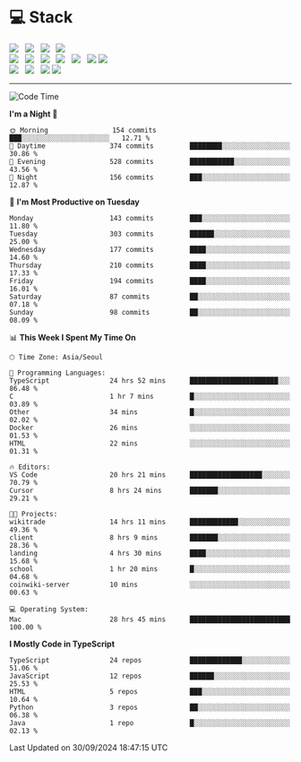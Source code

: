 <h1>💻 Stack</h1>
<div>
 <!-- badge : https://shields.io/ -->
 <!-- icon : https://simpleicons.org/?q=Get -->
 <img src="https://img.shields.io/badge/HTML5-e74c3c?style=flat-square&logo=HTML5&logoColor=white"/> &nbsp 
 <img src="https://img.shields.io/badge/CSS3-0A84FF?style=flat-square&logo=CSS3&logoColor=white"/> &nbsp 
 <img src="https://img.shields.io/badge/JavaScript-FFCD11?style=flat-square&logo=JavaScript&logoColor=white"/> &nbsp 
 <img src="https://img.shields.io/badge/TypeScript-3075C0?style=flat-square&logo=TypeScript&logoColor=white"/>
 <br/>
 <img src="https://img.shields.io/badge/Next-000000?style=flat-square&logo=nextdotjs&logoColor=white"/> &nbsp 
 <img src="https://img.shields.io/badge/React-00BCF6?style=flat-square&logo=React&logoColor=white"/> &nbsp 
 <img src="https://img.shields.io/badge/Redux-764ABC?style=flat-square&logo=Redux&logoColor=white"/> &nbsp
 <img src="https://img.shields.io/badge/Recoil-3578E5?style=flat-square&logo=recoil&logoColor=white"/> &nbsp
 <img src="https://img.shields.io/badge/React-Query-FF4154?style=flat-square&logo=reactquery&logoColor=white"/> &nbsp 
 <img src="https://img.shields.io/badge/styled%2Dcomponents-DB7093?style=flat-square&logo=styled%2Dcomponents&logoColor=white"/>
 <img src="https://img.shields.io/badge/CSS Modules-000000?style=flat-square&logo=CSS Modules&logoColor=white"/> &nbsp 
 <br/>
 <img src="https://img.shields.io/badge/Node-339933?style=flat-square&logo=Node.js&logoColor=white"/> &nbsp 
 <img src="https://img.shields.io/badge/Express-000000?style=flat-square&logo=Express&logoColor=white"/> &nbsp 
 <img src="https://img.shields.io/badge/MongoDB-47A248?style=flat-square&logo=MongoDB&logoColor=white"/>
 <img src="https://img.shields.io/badge/MariaDB-003545?style=flat-square&logo=mariadb&logoColor=white"/>
</div>

<hr>

<!--START_SECTION:waka-->
![Code Time](http://img.shields.io/badge/Code%20Time-1%2C370%20hrs%2029%20mins-blue)

**I'm a Night 🦉** 

```text
🌞 Morning                154 commits         ███░░░░░░░░░░░░░░░░░░░░░░   12.71 % 
🌆 Daytime                374 commits         ████████░░░░░░░░░░░░░░░░░   30.86 % 
🌃 Evening                528 commits         ███████████░░░░░░░░░░░░░░   43.56 % 
🌙 Night                  156 commits         ███░░░░░░░░░░░░░░░░░░░░░░   12.87 % 
```
📅 **I'm Most Productive on Tuesday** 

```text
Monday                   143 commits         ███░░░░░░░░░░░░░░░░░░░░░░   11.80 % 
Tuesday                  303 commits         ██████░░░░░░░░░░░░░░░░░░░   25.00 % 
Wednesday                177 commits         ████░░░░░░░░░░░░░░░░░░░░░   14.60 % 
Thursday                 210 commits         ████░░░░░░░░░░░░░░░░░░░░░   17.33 % 
Friday                   194 commits         ████░░░░░░░░░░░░░░░░░░░░░   16.01 % 
Saturday                 87 commits          ██░░░░░░░░░░░░░░░░░░░░░░░   07.18 % 
Sunday                   98 commits          ██░░░░░░░░░░░░░░░░░░░░░░░   08.09 % 
```


📊 **This Week I Spent My Time On** 

```text
🕑︎ Time Zone: Asia/Seoul

💬 Programming Languages: 
TypeScript               24 hrs 52 mins      ██████████████████████░░░   86.48 % 
C                        1 hr 7 mins         █░░░░░░░░░░░░░░░░░░░░░░░░   03.89 % 
Other                    34 mins             █░░░░░░░░░░░░░░░░░░░░░░░░   02.02 % 
Docker                   26 mins             ░░░░░░░░░░░░░░░░░░░░░░░░░   01.53 % 
HTML                     22 mins             ░░░░░░░░░░░░░░░░░░░░░░░░░   01.31 % 

🔥 Editors: 
VS Code                  20 hrs 21 mins      ██████████████████░░░░░░░   70.79 % 
Cursor                   8 hrs 24 mins       ███████░░░░░░░░░░░░░░░░░░   29.21 % 

🐱‍💻 Projects: 
wikitrade                14 hrs 11 mins      ████████████░░░░░░░░░░░░░   49.36 % 
client                   8 hrs 9 mins        ███████░░░░░░░░░░░░░░░░░░   28.36 % 
landing                  4 hrs 30 mins       ████░░░░░░░░░░░░░░░░░░░░░   15.68 % 
school                   1 hr 20 mins        █░░░░░░░░░░░░░░░░░░░░░░░░   04.68 % 
coinwiki-server          10 mins             ░░░░░░░░░░░░░░░░░░░░░░░░░   00.63 % 

💻 Operating System: 
Mac                      28 hrs 45 mins      █████████████████████████   100.00 % 
```

**I Mostly Code in TypeScript** 

```text
TypeScript               24 repos            █████████████░░░░░░░░░░░░   51.06 % 
JavaScript               12 repos            ██████░░░░░░░░░░░░░░░░░░░   25.53 % 
HTML                     5 repos             ███░░░░░░░░░░░░░░░░░░░░░░   10.64 % 
Python                   3 repos             ██░░░░░░░░░░░░░░░░░░░░░░░   06.38 % 
Java                     1 repo              █░░░░░░░░░░░░░░░░░░░░░░░░   02.13 % 
```




 Last Updated on 30/09/2024 18:47:15 UTC
<!--END_SECTION:waka-->
